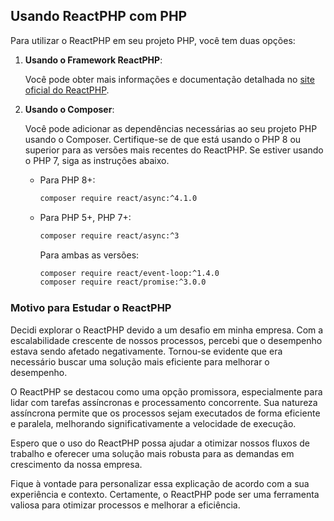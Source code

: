 ## Usando ReactPHP com PHP

Para utilizar o ReactPHP em seu projeto PHP, você tem duas opções:

1. **Usando o Framework ReactPHP**:

   Você pode obter mais informações e documentação detalhada no [site oficial do ReactPHP](https://reactphp.org/).

2. **Usando o Composer**:

   Você pode adicionar as dependências necessárias ao seu projeto PHP usando o Composer. Certifique-se de que está usando o PHP 8 ou superior para as versões mais recentes do ReactPHP. Se estiver usando o PHP 7, siga as instruções abaixo.

   - Para PHP 8+:
     ```bash
     composer require react/async:^4.1.0
     ```

   - Para PHP 5+, PHP 7+:
     ```bash
     composer require react/async:^3
     ```

     Para ambas as versões:
     ```bash
     composer require react/event-loop:^1.4.0
     composer require react/promise:^3.0.0
     ```

### Motivo para Estudar o ReactPHP

Decidi explorar o ReactPHP devido a um desafio em minha empresa. Com a escalabilidade crescente de nossos processos, percebi que o desempenho estava sendo afetado negativamente. Tornou-se evidente que era necessário buscar uma solução mais eficiente para melhorar o desempenho.

O ReactPHP se destacou como uma opção promissora, especialmente para lidar com tarefas assíncronas e processamento concorrente. Sua natureza assíncrona permite que os processos sejam executados de forma eficiente e paralela, melhorando significativamente a velocidade de execução.

Espero que o uso do ReactPHP possa ajudar a otimizar nossos fluxos de trabalho e oferecer uma solução mais robusta para as demandas em crescimento da nossa empresa.

Fique à vontade para personalizar essa explicação de acordo com a sua experiência e contexto. Certamente, o ReactPHP pode ser uma ferramenta valiosa para otimizar processos e melhorar a eficiência.
